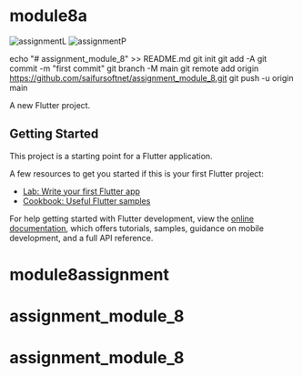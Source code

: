 # module8a

![assignmentL](https://github.com/saifursoftnet/assignment_module_8/assets/144475689/ca4920f7-4c89-4eff-a032-576dd554b0dd)
![assignmentP](https://github.com/saifursoftnet/assignment_module_8/assets/144475689/6b0ebe45-7da2-47e8-a31b-c3615d041905)


echo "# assignment_module_8" >> README.md
git init
git add -A
git commit -m "first commit"
git branch -M main
git remote add origin https://github.com/saifursoftnet/assignment_module_8.git
git push -u origin main

A new Flutter project.

## Getting Started

This project is a starting point for a Flutter application.

A few resources to get you started if this is your first Flutter project:

- [Lab: Write your first Flutter app](https://docs.flutter.dev/get-started/codelab)
- [Cookbook: Useful Flutter samples](https://docs.flutter.dev/cookbook)

For help getting started with Flutter development, view the
[online documentation](https://docs.flutter.dev/), which offers tutorials,
samples, guidance on mobile development, and a full API reference.
# module8assignment
# assignment_module_8
# assignment_module_8
